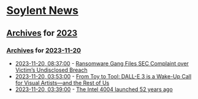 # [Soylent News](../../../README.md)

## [Archives](../../index.md) for [2023](../index.md)

### [Archives](../../index.md) for [2023-11-20](index.md)

* [2023-11-20, 08:37:00](https://soylentnews.org/article.pl?sid=23/11/19/038252&from=rss) - [Ransomware Gang Files SEC Complaint over Victim’s Undisclosed Breach](https://soylentnews.org/article.pl?sid=23/11/19/038252&from=rss)
* [2023-11-20, 03:53:00](https://soylentnews.org/article.pl?sid=23/11/19/036203&from=rss) - [From Toy to Tool: DALL-E 3 is a Wake-Up Call for Visual Artists—and the Rest of Us](https://soylentnews.org/article.pl?sid=23/11/19/036203&from=rss)
* [2023-11-20, 03:39:00](https://soylentnews.org/article.pl?sid=23/11/19/0319225&from=rss) - [The Intel 4004 launched 52 years ago](https://soylentnews.org/article.pl?sid=23/11/19/0319225&from=rss)
